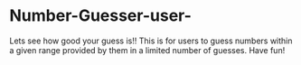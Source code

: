 # Number-Guesser-user-
Lets see how good your guess is!!
This is for users to guess numbers within a given range provided by them in a limited number of guesses.
Have fun!
